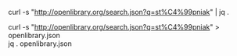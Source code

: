 curl -s "http://openlibrary.org/search.json?q=st%C4%99pniak" | jq .

curl -s "http://openlibrary.org/search.json?q=st%C4%99pniak" > openlibrary.json  
jq . openlibrary.json
